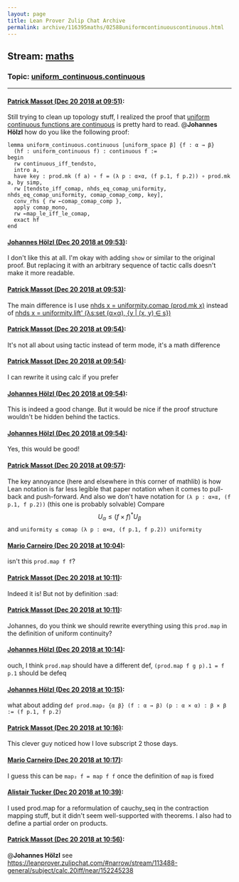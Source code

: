 ```yaml
---
layout: page
title: Lean Prover Zulip Chat Archive 
permalink: archive/116395maths/02588uniformcontinuouscontinuous.html
---
```


## Stream: [maths](index.html)
### Topic: [uniform_continuous.continuous](02588uniformcontinuouscontinuous.html)

---

#### [Patrick Massot (Dec 20 2018 at 09:51)](https://leanprover.zulipchat.com/#narrow/stream/116395-maths/topic/uniform_continuous.continuous/near/152242464):
Still trying to clean up topology stuff, I realized the proof that [uniform continuous functions are continuous](https://github.com/leanprover/mathlib/blob/caa2076038e2d5a84fd05e9988fbe31d01a7f6ba/analysis/topology/uniform_space.lean#L487-L500) is pretty hard to read. @**Johannes Hölzl** how do you like the following proof:
```lean
lemma uniform_continuous.continuous [uniform_space β] {f : α → β}
  (hf : uniform_continuous f) : continuous f :=
begin
  rw continuous_iff_tendsto,
  intro a,
  have key : prod.mk (f a) ∘ f = (λ p : α×α, (f p.1, f p.2)) ∘ prod.mk a, by simp,
  rw [tendsto_iff_comap, nhds_eq_comap_uniformity, nhds_eq_comap_uniformity, comap_comap_comp, key],
  conv_rhs { rw ←comap_comap_comp },
  apply comap_mono,
  rw ←map_le_iff_le_comap,
  exact hf
end
```

#### [Johannes Hölzl (Dec 20 2018 at 09:53)](https://leanprover.zulipchat.com/#narrow/stream/116395-maths/topic/uniform_continuous.continuous/near/152242558):
I don't like this at all. I'm okay with adding `show` or similar to the original proof. But replacing it with an arbitrary sequence of tactic calls doesn't make it more readable.

#### [Patrick Massot (Dec 20 2018 at 09:53)](https://leanprover.zulipchat.com/#narrow/stream/116395-maths/topic/uniform_continuous.continuous/near/152242570):
The main difference is I use [nhds x = uniformity.comap (prod.mk x)](https://github.com/leanprover/mathlib/blob/caa2076038e2d5a84fd05e9988fbe31d01a7f6ba/analysis/topology/uniform_space.lean#L261) instead of [nhds x = uniformity.lift' (λs:set (α×α), {y | (x, y) ∈ s})](https://github.com/leanprover/mathlib/blob/caa2076038e2d5a84fd05e9988fbe31d01a7f6ba/analysis/topology/uniform_space.lean#L267)

#### [Patrick Massot (Dec 20 2018 at 09:54)](https://leanprover.zulipchat.com/#narrow/stream/116395-maths/topic/uniform_continuous.continuous/near/152242582):
It's not all about using tactic instead of term mode, it's a math difference

#### [Patrick Massot (Dec 20 2018 at 09:54)](https://leanprover.zulipchat.com/#narrow/stream/116395-maths/topic/uniform_continuous.continuous/near/152242624):
I can rewrite it using calc if you prefer

#### [Johannes Hölzl (Dec 20 2018 at 09:54)](https://leanprover.zulipchat.com/#narrow/stream/116395-maths/topic/uniform_continuous.continuous/near/152242626):
This is indeed a good change. But it would be nice if the proof structure wouldn't be hidden behind the tactics.

#### [Johannes Hölzl (Dec 20 2018 at 09:54)](https://leanprover.zulipchat.com/#narrow/stream/116395-maths/topic/uniform_continuous.continuous/near/152242631):
Yes, this would be good!

#### [Patrick Massot (Dec 20 2018 at 09:57)](https://leanprover.zulipchat.com/#narrow/stream/116395-maths/topic/uniform_continuous.continuous/near/152242736):
The key annoyance (here and elsewhere in this corner of mathlib) is how Lean notation is far less legible that paper notation when it comes to pull-back and push-forward. And also we don't have notation for `(λ p : α×α, (f p.1, f p.2))` (this one is probably solvable) Compare $$U_\alpha \leq (f \times f)^*U_\beta$$ and `uniformity ≤ comap (λ p : α×α, (f p.1, f p.2)) uniformity`

#### [Mario Carneiro (Dec 20 2018 at 10:04)](https://leanprover.zulipchat.com/#narrow/stream/116395-maths/topic/uniform_continuous.continuous/near/152242990):
isn't this `prod.map f f`?

#### [Patrick Massot (Dec 20 2018 at 10:11)](https://leanprover.zulipchat.com/#narrow/stream/116395-maths/topic/uniform_continuous.continuous/near/152243305):
Indeed it is! But not by definition :sad:

#### [Patrick Massot (Dec 20 2018 at 10:11)](https://leanprover.zulipchat.com/#narrow/stream/116395-maths/topic/uniform_continuous.continuous/near/152243322):
Johannes, do you think we should rewrite everything using this `prod.map` in the definition of uniform continuity?

#### [Johannes Hölzl (Dec 20 2018 at 10:14)](https://leanprover.zulipchat.com/#narrow/stream/116395-maths/topic/uniform_continuous.continuous/near/152243445):
ouch, I think `prod.map` should have a different def, `(prod.map f g p).1 = f p.1` should be defeq

#### [Johannes Hölzl (Dec 20 2018 at 10:15)](https://leanprover.zulipchat.com/#narrow/stream/116395-maths/topic/uniform_continuous.continuous/near/152243470):
what about adding `def prod.map₂ {α β} (f : α → β) (p : α × α) : β × β := (f p.1, f p.2)`

#### [Patrick Massot (Dec 20 2018 at 10:16)](https://leanprover.zulipchat.com/#narrow/stream/116395-maths/topic/uniform_continuous.continuous/near/152243537):
This clever guy noticed how  I love subscript 2 those days.

#### [Mario Carneiro (Dec 20 2018 at 10:17)](https://leanprover.zulipchat.com/#narrow/stream/116395-maths/topic/uniform_continuous.continuous/near/152243552):
I guess this can be `map₂ f = map f f` once the definition of `map` is fixed

#### [Alistair Tucker (Dec 20 2018 at 10:39)](https://leanprover.zulipchat.com/#narrow/stream/116395-maths/topic/uniform_continuous.continuous/near/152244491):
I used prod.map for a reformulation of cauchy_seq in the contraction mapping stuff, but it didn't seem well-supported with theorems. I also had to define a partial order on products.

#### [Patrick Massot (Dec 20 2018 at 10:56)](https://leanprover.zulipchat.com/#narrow/stream/116395-maths/topic/uniform_continuous.continuous/near/152245261):
@**Johannes Hölzl** see https://leanprover.zulipchat.com/#narrow/stream/113488-general/subject/calc.20iff/near/152245238

